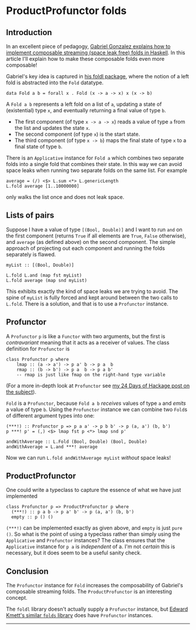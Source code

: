 # ProductProfunctor folds

## Introduction

In an excellent piece of pedagogy, [Gabriel Gonzalez explains how to
implement composable streaming (space leak free) folds in
Haskell](http://www.haskellforall.com/2013/08/composable-streaming-folds.html).
In this article I'll explain how to make these composable folds even
more composable!

Gabriel's key idea is captured in [his foldl
package](http://hackage.haskell.org/package/foldl), where the notion
of a left fold is abstracted into the `Fold` datatype.

    data Fold a b = forall x . Fold (x -> a -> x) x (x -> b)

A `Fold a b` represents a left fold on a list of `a`, updating a state
of (existential) type `x`, and eventually returning a final value of type `b`.

* The first component (of type `x -> a -> x`) reads a value of type `a` from the
list and updates the state `x`.
* The second component (of type `x`) is the start state.
* The third component (of type `x -> b`) maps the final state of type
  `x` to a final state of type `b`.

There is an `Applicative` instance for `Fold a` which combines two
separate folds into a single fold that combines their state.  In this
way we can avoid space leaks when running two separate folds on the
same list.  For example

    average = (/) <$> L.sum <*> L.genericLength
    L.fold average [1..10000000]

only walks the list once and does not leak space.

## Lists of pairs

Suppose I have a value of type `[(Bool, Double)]` and I want to run `and`
on the first component (returns `True` if all elements are `True`,
`False` otherwise), and `average` (as defined above) on the second
component.  The simple approach of projecting out each component and
running the folds separately is flawed.

    myList :: [(Bool, Double)]

    L.fold L.and (map fst myList)
    L.fold average (map snd myList)

This exhibits exactly the kind of space leaks we are trying to avoid.
The spine of `myList` is fully forced and kept around between the two
calls to `L.fold`.  There is a solution, and that is to use a
`Profunctor` instance.

## Profunctor

A `Profunctor` `p` is like a `Functor` with two arguments, but the
first is *contravariant* meaning that it acts as a receiver of
values.  The class definition for `Profunctor` is

    class Profunctor p where
        lmap :: (a -> a') -> p a' b -> p a  b
        rmap :: (b -> b') -> p a  b -> p a b'
        -- rmap is just like fmap on the right-hand type variable

(For a more in-depth look at `Profunctor` see [my 24 Days of Hackage
post on the
subject](http://ocharles.org.uk/blog/guest-posts/2013-12-22-24-days-of-hackage-profunctors.html)).

`Fold` is a `Profunctor`, because `Fold a b` *receives* values of type
`a` and *emits* a value of type `b`.  Using the `Profunctor` instance
we can combine two `Fold`s of different argument types into one:

    (***!) :: Profunctor p => p a a' -> p b b' -> p (a, a') (b, b')
    p ***! p' = (,) <$> lmap fst p <*> lmap snd p'

    andWithAverage :: L.Fold (Bool, Double) (Bool, Double)
    andWithAverage = L.and ***! average

Now we can run `L.fold andWithAverage myList` *without* space leaks!

## ProductProfunctor

One could write a typeclass to capture the essence of what we have
just implemented

    class Profunctor p => ProductProfunctor p where
      (***!) :: p a b -> p a' b' -> p (a, a') (b, b')
      empty :: p () ()

`(***!)` can be implemented exactly as given above, and `empty` is
just `pure ()`.  So what is the point of using a typeclass rather than
simply using the `Applicative` and `Profunctor` instances?  The class
ensures that the `Applicative` instance for `p a` is *independent* of
a.  I'm not *certain* this is necessary, but it does seem to be a
useful sanity check.

## Conclusion

The `Profunctor` instance for `Fold` increases the composability of
Gabriel's composable streaming folds.  The `ProductProfunctor` is an
interesting concept.

The `foldl` library doesn't actually supply a `Profunctor` instance,
but [Edward Kmett's similar `folds`
library](http://hackage.haskell.org/package/folds) does have
`Profunctor` instances.

----
